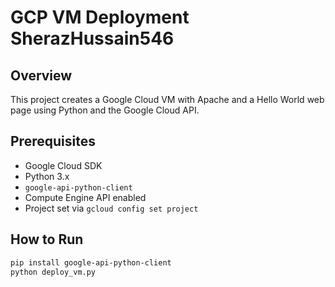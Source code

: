 # GCP VM Deployment SherazHussain546

## Overview
This project creates a Google Cloud VM with Apache and a Hello World web page using Python and the Google Cloud API.

## Prerequisites
- Google Cloud SDK
- Python 3.x
- `google-api-python-client`
- Compute Engine API enabled
- Project set via `gcloud config set project`

## How to Run
```bash
pip install google-api-python-client
python deploy_vm.py
